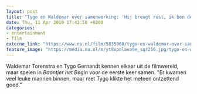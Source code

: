 ```yaml
---
layout: post
title: "Tygo en Waldemar over samenwerking: 'Hij brengt rust, ik ben de drukke'"
date: Thu, 11 Apr 2019 17:42:58 +0200
categories: 
- entertainment 
- film 
externe_link: "https://www.nu.nl/film/5835960/tygo-en-waldemar-over-samenwerking-hij-brengt-rust-ik-ben-de-drukke.html"
feature_image: "https://media.nu.nl/m/yt8xpnlavo9e_sqr256.jpg/tygo-en-waldemar-over-samenwerking-hij-brengt-rust-ik-ben-de-drukke.jpg"
---
```


Waldemar Torenstra en Tygo Gernandt kennen elkaar uit de filmwereld, maar spelen in <em>Baantjer het Begin</em> voor de eerste keer samen. "Er kwamen veel leuke mannen binnen, maar met Tygo klikte het meteen ontzettend goed."
